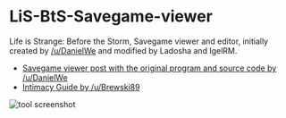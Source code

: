 # LiS-BtS-Savegame-viewer
Life is Strange: Before the Storm, Savegame viewer and editor, initially created by [/u/DanielWe](https://www.reddit.com/user/DanielWe/) and modified by Ladosha and IgelRM.

* [Savegame viewer post with the original program and source code by /u/DanielWe](https://www.reddit.com/r/lifeisstrange/comments/77vvue/bts_e2_tool_to_view_the_contentstates_of_a_bts/)
* [Intimacy Guide by /u/Brewski89](https://www.reddit.com/r/lifeisstrange/comments/79sohc/bts_e2intimacy_guide/)

![tool screenshot](https://i.imgur.com/evWpRAZ.png)
